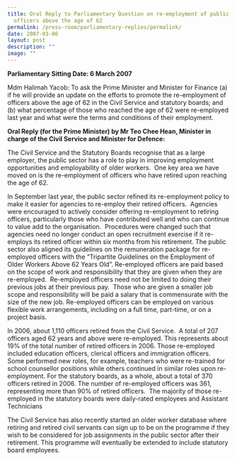 ```yaml
---
title: Oral Reply to Parliamentary Question on re‑employment of public sector
  officers above the age of 62
permalink: /press-room/parliamentary-replies/permalink/
date: 2007-03-06
layout: post
description: ""
image: ""
---
```

**Parliamentary Sitting Date: 6 March 2007**

Mdm Halimah Yacob: To ask the Prime Minister and Minister for Finance (a) if he will provide an update on the efforts to promote the re-employment of officers above the age of 62 in the Civil Service and statutory boards; and (b) what percentage of those who reached the age of 62 were re-employed last year and what were the terms and conditions of their employment.

**Oral Reply (for the Prime Minister) by Mr Teo Chee Hean, Minister in charge of the Civil Service and Minister for Defence:**

The Civil Service and the Statutory Boards recognise that as a large employer, the public sector has a role to play in improving employment opportunities and employability of older workers.  One key area we have moved on is the re-employment of officers who have retired upon reaching the age of 62. 

In September last year, the public sector refined its re-employment policy to make it easier for agencies to re-employ their retired officers.  Agencies were encouraged to actively consider offering re-employment to retiring officers, particularly those who have contributed well and who can continue to value add to the organisation.  Procedures were changed such that agencies need no longer conduct an open recruitment exercise if it re-employs its retired officer within six months from his retirement. The public sector also aligned its guidelines on the remuneration package for re-employed officers with the “Tripartite Guidelines on the Employment of Older Workers Above 62 Years Old”. Re-employed officers are paid based on the scope of work and responsibility that they are given when they are re-employed.  Re-employed officers need not be limited to doing their previous jobs at their previous pay.  Those who are given a smaller job scope and responsibility will be paid a salary that is commensurate with the size of the new job. Re-employed officers can be employed on various flexible work arrangements, including on a full time, part-time, or on a project basis.

In 2006, about 1,110 officers retired from the Civil Service.  A total of 207 officers aged 62 years and above were re-employed. This represents about 19% of the total number of retired officers in 2006. Those re-employed included education officers, clerical officers and immigration officers.  Some performed new roles, for example, teachers who were re-trained for school counsellor positions while others continued in similar roles upon re-employment. For the statutory boards, as a whole, about a total of 370 officers retired in 2006. The number of re-employed officers was 361, representing more than 90% of retired officers.  The majority of those re-employed in the statutory boards were daily-rated employees and Assistant Technicians

The Civil Service has also recently started an older worker database where retiring and retired civil servants can sign up to be on the programme if they wish to be considered for job assignments in the public sector after their retirement. This programme will eventually be extended to include statutory board employees.